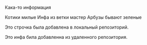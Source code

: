 Кака-то информация 

Котики милые
Инфа из ветки мастер 
Арбузы бывают зеленые

Это строчка была добавлена в локальный репозиторий.

Это инфа била добавленна из удаленного репозитория.
